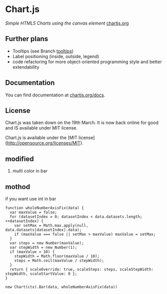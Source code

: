 Chart.js
=======
*Simple HTML5 Charts using the canvas element* [chartjs.org](http://www.chartjs.org)

Further plans
-------
* Tooltips (see Branch [tooltips](https://github.com/Regaddi/Chart.js/tree/tooltips))
* Label positioning (inside, outside, legend)
* code refactoring for more object-oriented programming style and better extendability

Documentation
-------
You can find documentation at [chartjs.org/docs](http://www.chartjs.org/docs).

License
-------
Chart.js was taken down on the 19th March. It is now back online for good and IS available under MIT license.

Chart.js is available under the [MIT license] (http://opensource.org/licenses/MIT).

modified
-------
1. multi color in bar

mothod
-------
if you want use int in bar


    function wholeNumberAxisFix(data) {
      var maxValue = false;
      for (datasetIndex = 0; datasetIndex < data.datasets.length; ++datasetIndex) {
        var setMax = Math.max.apply(null, data.datasets[datasetIndex].data);
        if (maxValue === false || setMax > maxValue) maxValue = setMax;
      }
      var steps = new Number(maxValue);
      var stepWidth = new Number(1);
      if (maxValue > 10) {
        stepWidth = Math.floor(maxValue / 10);
        steps = Math.ceil(maxValue / stepWidth);
      }
      return { scaleOverride: true, scaleSteps: steps, scaleStepWidth: stepWidth, scaleStartValue: 0 };
    }

    new Chart(ctx).Bar(data, wholeNumberAxisFix(data))
